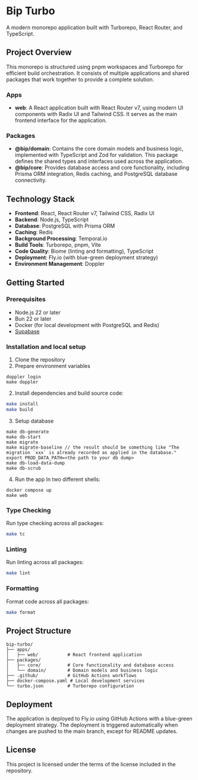 # Bip Turbo

A modern monorepo application built with Turborepo, React Router, and TypeScript.

## Project Overview

This monorepo is structured using pnpm workspaces and Turborepo for efficient build orchestration. It consists of multiple applications and shared packages that work together to provide a complete solution.

### Apps

- **web**: A React application built with React Router v7, using modern UI components with Radix UI and Tailwind CSS. It serves as the main frontend interface for the application.

### Packages

- **@bip/domain**: Contains the core domain models and business logic, implemented with TypeScript and Zod for validation. This package defines the shared types and interfaces used across the application.
- **@bip/core**: Provides database access and core functionality, including Prisma ORM integration, Redis caching, and PostgreSQL database connectivity.

## Technology Stack

- **Frontend**: React, React Router v7, Tailwind CSS, Radix UI
- **Backend**: Node.js, TypeScript
- **Database**: PostgreSQL with Prisma ORM
- **Caching**: Redis
- **Background Processing**: Temporal.io
- **Build Tools**: Turborepo, pnpm, Vite
- **Code Quality**: Biome (linting and formatting), TypeScript
- **Deployment**: Fly.io (with blue-green deployment strategy)
- **Environment Management**: Doppler

## Getting Started

### Prerequisites

- Node.js 22 or later
- Bun 22 or later
- Docker (for local development with PostgreSQL and Redis)
- [Supabase](https://supabase.com/docs/guides/local-development/cli/getting-started?queryGroups=platform&platform=macos#installing-the-supabase-cli)

### Installation and local setup

1. Clone the repository
2. Prepare environment variables

```
doppler login
make doppler
```

2. Install dependencies and build source code:

```sh
make install
make build
```

3. Setup database

```
make db-generate
make db-start
make migrate
make migrate-baseline // the result should be something like "The migration `xxx` is already recorded as applied in the database."
export PROD_DATA_PATH=<the path to your db dump>
make db-load-data-dump
make db-scrub
```

4. Run the app
In two different shells:
```
docker compose up
make web
```

### Type Checking

Run type checking across all packages:

```sh
make tc
```

### Linting

Run linting across all packages:

```sh
make lint
```

### Formatting

Format code across all packages:

```sh
make format
```

## Project Structure

```
bip-turbo/
├── apps/
│   ├── web/           # React frontend application
├── packages/
│   ├── core/          # Core functionality and database access
│   └── domain/        # Domain models and business logic
├── .github/           # GitHub Actions workflows
├── docker-compose.yaml # Local development services
└── turbo.json         # Turborepo configuration
```

## Deployment

The application is deployed to Fly.io using GitHub Actions with a blue-green deployment strategy. The deployment is triggered automatically when changes are pushed to the main branch, except for README updates.

## License

This project is licensed under the terms of the license included in the repository.
